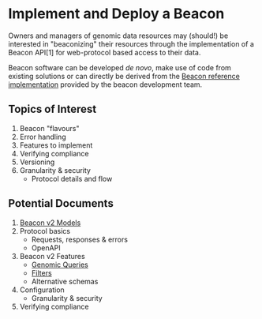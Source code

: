 # Implement and Deploy a Beacon

Owners and managers of genomic data resources may (should!) be interested in "beaconizing"
their resources through the implementation of a Beacon API[1] for web-protocol based
access to their data.

Beacon software can be developed _de novo_, make use of code from existing solutions
or can directly be derived from the [Beacon reference implementation](https://b2ri-documentation.readthedocs.io/en/latest/) provided by the
beacon development team.

## Topics of Interest

1. Beacon "flavours"
1. Error handling
1. Features to implement
1. Verifying compliance
1. Versioning
1. Granularity & security
    * Protocol details and flow

## Potential Documents

1. [Beacon v2 Models](models.md)
1. Protocol basics
    * Requests, responses & errors
    * OpenAPI
1. Beacon v2 Features
    * [Genomic Queries](variant-queries.md)
    * [Filters](filters.md)
    * Alternative schemas
1. Configuration
    * Granularity & security
1. Verifying compliance

[^1]: Application Programming Interface